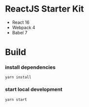 # ReactJS Starter Kit

- React 16
- Webpack 4
- Babel 7

# Build

### install dependencies

`yarn install`

### start local development

`yarn start`
